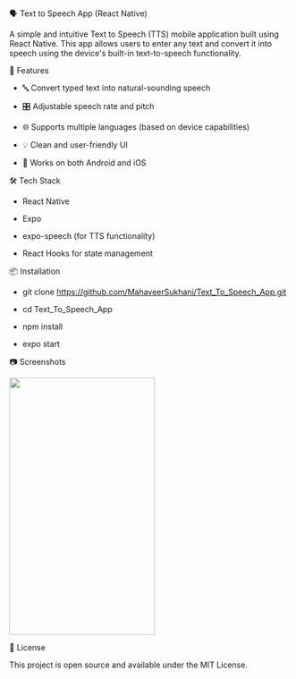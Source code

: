 🗣️ Text to Speech App (React Native)


A simple and intuitive Text to Speech (TTS) mobile application built using React Native. This app allows users to enter any text and convert it into speech using the device's built-in text-to-speech functionality.


🚀 Features


* 🔤 Convert typed text into natural-sounding speech

* 🎛️ Adjustable speech rate and pitch

* 🌐 Supports multiple languages (based on device capabilities)

* 💡 Clean and user-friendly UI

* 📱 Works on both Android and iOS

  

🛠️ Tech Stack


* React Native

* Expo

* expo-speech (for TTS functionality)

* React Hooks for state management


📦 Installation


* git clone https://github.com/MahaveerSukhani/Text_To_Speech_App.git

* cd Text_To_Speech_App

* npm install

* expo start


📷 Screenshots


<img src="https://user-images.githubusercontent.com/61349423/86529861-d0475700-bed1-11ea-845e-b1b2a84554ee.png" width="260" height="460">



📄 License


This project is open source and available under the MIT License.
